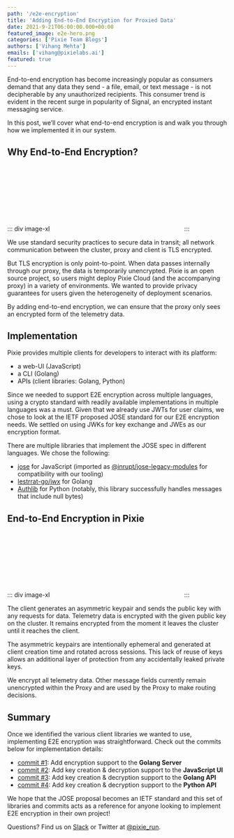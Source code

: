 ```yaml
---
path: '/e2e-encryption'
title: 'Adding End-to-End Encryption for Proxied Data'
date: 2021-9-21T06:00:00.000+00:00
featured_image: e2e-hero.png
categories: ['Pixie Team Blogs']
authors: ['Vihang Mehta']
emails: ['vihang@pixielabs.ai']
featured: true
---
```


End-to-end encryption has become increasingly popular as consumers demand that any data they send - a file, email, or text message - is not decipherable by any unauthorized recipients. This consumer trend is evident in the recent surge in popularity of Signal, an encrypted instant messaging service. 

In this post, we’ll cover what end-to-end encryption is and walk you through how we implemented it in our system.

## Why End-to-End Encryption? 

::: div image-xl
<svg title="This is a simplified architecture diagram of our system before end-to-end encryption." src='before-e2e.svg' />
:::

We use standard security practices to secure data in transit; all network communication between the cluster, proxy and client is TLS encrypted. 

But TLS encryption is only point-to-point. When data passes internally through our proxy, the data is temporarily unencrypted. Pixie is an open source project, so users might deploy Pixie Cloud (and the accompanying proxy) in a variety of environments. We wanted to provide privacy guarantees for users given the heterogeneity of deployment scenarios. 

By adding end-to-end encryption, we can ensure that the proxy only sees an encrypted form of the telemetry data.

## Implementation

Pixie provides multiple clients for developers to interact with its platform:
* a web-UI (JavaScript)
* a CLI (Golang)
* APIs (client libraries: Golang, Python)

Since we needed to support E2E encryption across multiple languages, using a crypto standard with readily available implementations in multiple languages was a must. Given that we already use JWTs for user claims, we chose to look at the IETF proposed JOSE standard for our E2E encryption needs. We settled on using JWKs for key exchange and JWEs as our encryption format. 

There are multiple libraries that implement the JOSE spec in different languages. We chose the following:
* [jose](https://www.npmjs.com/package/jose) for JavaScript (imported as [@inrupt/jose-legacy-modules](https://www.npmjs.com/package/@inrupt/jose-legacy-modules) for compatibility with our tooling)
* [lestrrat-go/jwx](https://pkg.go.dev/github.com/lestrrat-go/jwx) for Golang
* [Authlib](https://pypi.org/project/Authlib/) for Python (notably, this library successfully handles messages that include null bytes)

## End-to-End Encryption in Pixie

::: div image-xl
<svg title="This is how a client interacts with Pixie after enabling end-to-end encryption." src='after-e2e.svg' />
:::

The client generates an asymmetric keypair and sends the public key with any requests for data. Telemetry data is encrypted with the given public key on the cluster. It remains encrypted from the moment it leaves the cluster until it reaches the client. 

The asymmetric keypairs are intentionally ephemeral and generated at client creation time and rotated across sessions. This lack of reuse of keys allows an additional layer of protection from any accidentally leaked private keys.

We encrypt all telemetry data. Other message fields currently remain unencrypted within the Proxy and are used by the Proxy to make routing decisions.

## Summary

Once we identified the various client libraries we wanted to use, implementing E2E encryption was straightforward. Check out the commits below for implementation details: 
* [commit #1](https://github.com/pixie-io/pixie/commit/d36d56b2e549038a59625525d20c5510f1e79ddf): Add encryption support to the **Golang Server**
* [commit #2](https://github.com/pixie-io/pixie/commit/86237e511154e46d644086276fb103038d8d96e0): Add key creation & decryption support to the **JavaScript UI**
* [commit #3](https://github.com/pixie-io/pixie/commit/079ad7d482d89e7349c930466721a00a70f01d1d): Add key creation & decryption support to the **Golang API**
* [commit #4](https://github.com/pixie-io/pixie/commit/0d8e5c5220215bd7d88c83347284ff94ec27d2dc): Add key creation & decryption support to the **Python API**

We hope that the JOSE proposal becomes an IETF standard and this set of libraries and commits acts as a reference for anyone looking to implement E2E encryption in their own project!


Questions? Find us on [Slack](https://slackin.px.dev/) or Twitter at [@pixie_run](https://twitter.com/pixie_run).
